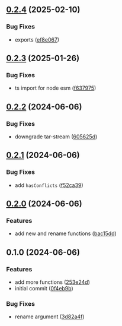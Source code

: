 

## [0.2.4](https://github.com/CyanSalt/git9/compare/v0.2.3...v0.2.4) (2025-02-10)


### Bug Fixes

* exports ([ef8e067](https://github.com/CyanSalt/git9/commit/ef8e0671346761e06098bc52580ddda5479348a0))

## [0.2.3](https://github.com/CyanSalt/git9/compare/v0.2.2...v0.2.3) (2025-01-26)


### Bug Fixes

* ts import for node esm ([f637975](https://github.com/CyanSalt/git9/commit/f637975a12229c6476512758a45254f0006837b7))

## [0.2.2](https://github.com/CyanSalt/git9/compare/v0.2.1...v0.2.2) (2024-06-06)


### Bug Fixes

* downgrade tar-stream ([605625d](https://github.com/CyanSalt/git9/commit/605625dc0e3c894a8b09b224c954d1fd1acd8dbd))

## [0.2.1](https://github.com/CyanSalt/git9/compare/v0.2.0...v0.2.1) (2024-06-06)


### Bug Fixes

* add `hasConflicts` ([f52ca39](https://github.com/CyanSalt/git9/commit/f52ca3938e9fe68154eca19c7c2088e9c299043b))

## [0.2.0](https://github.com/CyanSalt/git9/compare/v0.1.0...v0.2.0) (2024-06-06)


### Features

* add new and rename functions ([bac15dd](https://github.com/CyanSalt/git9/commit/bac15dd337c686d2cb76e81258cbe1100af999a1))

## 0.1.0 (2024-06-06)


### Features

* add more functions ([253e24d](https://github.com/CyanSalt/git9/commit/253e24d7f5ff6f8b1e07aa82e7e70cfb0274a285))
* initial commit ([0f4eb9b](https://github.com/CyanSalt/git9/commit/0f4eb9bb5318803e721a962c65a6e97bd93cf145))


### Bug Fixes

* rename argument ([3d82a4f](https://github.com/CyanSalt/git9/commit/3d82a4f3bc9504042ded1d86d43b3cff8a0f9aa1))
